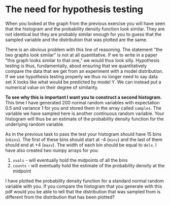 # The need for hypothesis testing

When you looked at the graph from the previous exercise you will have seen that the histogram and the probability density function look similar.  They are not identical but they are probably similar enough for you to guess that the sampled variable and the distribution that was plotted are the same.

There is an obvious problem with this line of reasoning.  The statement "the two graphs look similar" is not at all quantitative.  If we to write in a paper "this graph looks similar to that one," we would thus look silly.  Hypothesis testing is thus, fundamentally, about ensuring that we quantitatively compare the data that we get from an experiment with a model distribution.  If we use hypothesis testing properly we thus no longer need to say data set X looks like what would be predicted by model Y.  We can instead put a numerical value on their degree of similarity. 

__To see why this is important I want you to construct a second histogram.__  This time I have generated 200  normal random variables with expectation 0.5 and variance 1 for you and stored them in the array called `samples`.  The variable we have sampled here is another continuous random variable.  Your histogram will thus be an estimate of the probability density function for the underlying random variable.

As in the previous task to pass the test your histogram should have 15 bins (`nbins`).  The first of these bins should start at -4 (`minv`) and the last of them should end at +4 (`maxv`).  The width of each bin should be equal to `delx`.  I have also created two numpy arrays for you:

1. `xvals` - will eventually hold the midpoints of all the bins
2. `counts` - will eventually hold the estimate of the probability density at the midpoint 

I have plotted the probability density function for a standard normal random variable with you.  If you compare the histogram that you generate with this pdf would you be able to tell that the distribution that was sampled from is different from the distribution that has been plotted?
